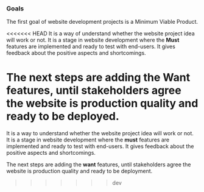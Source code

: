 
### Goals

The first goal of website development projects is a Minimum Viable Product.

<<<<<<< HEAD
It is a way of understand whether the website project idea will work or not. It is a stage in website development where the **Must** features are implemented and ready to test with end-users. It gives feedback about the positive aspects and shortcomings.

The next steps are adding the **Want** features, until stakeholders agree the website is production quality and ready to be deployed.
=======
It is a way to understand whether the website project idea will work or not. It is a stage in website development where the **must** features are implemented and ready to test with end-users. It gives feedback about the positive aspects and shortcomings.

The next steps are adding the **want** features, until stakeholders agree the website is production quality and ready to be deployment.
>>>>>>> dev
